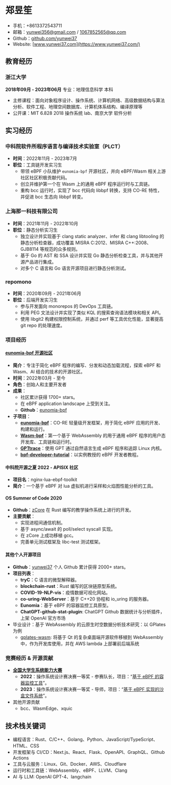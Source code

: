 # 郑昱笙

- 手机：+8613372543711
- 邮箱：<yunwei356@gmail.com> / <1067852565@qq.com>
- Github：[github.com/yunwei37](https://github.com/yunwei37)
- Website: [www.yunwei37.com](https://www.yunwei37.com/)

## 教育经历

### 浙江大学

**2018年09月 - 2023年06月**  专业：地理信息科学 本科

- 主修课程：面向对象程序设计、操作系统、计算机网络、高级数据结构与算法分析、软件工程、地理空间数据库、计算机体系结构、编译原理等
- 公开课：MIT 6.828 2018 操作系统 lab、南京大学 软件分析

## 实习经历

### 中科院软件所程序语言与编译技术实验室（PLCT）

- **时间**：2022年11月 - 2023年7月
- **职位**：工具链开发实习生
  - 带领 eBPF 小队维护 `eunomia-bpf` 开源社区，并向 eBPF/Wasm 相关上游社区社区积极贡献代码。
  - 创立并维护第一个在 Wasm 上的通用 eBPF 程序运行时与工具链。
  - 重构 bcc 运行时，实现了 bcc 代码向 libbpf 转换，支持 CO-RE 特性，并促进 bcc 生态向 libbpf 转变。

### 上海那一科技有限公司

- **时间**：2021年11月 - 2022年10月
- **职位**：静态分析实习生
  - 独立设计并实现基于 clang static analyzer、infer 和 clang libtooling 的静态分析检查器，成功覆盖 MISRA C:2012、MISRA C++:2008、GJB8114 等规范的众多规则。
  - 基于 Go 的 AST 和 SSA 设计并实现 Go 静态分析检查工具，并与其他开源产品进行集成。
  - 对多个 C 语言和 Go 语言开源项目进行静态分析测试。

### repomono

- **时间**：2020年09月 - 2021年06月
- **职位**：后端开发实习生
  - 参与开发面向 monorepos 的 DevOps 工具链。
  - 利用 PEG 文法设计并实现了类似 KQL 的搜索查询语法模块和相关 API。
  - 使用 libgit2 构建权限控制系统，并通过 perf 等工具优化性能，显著提高 git repo 的处理速度。

### 项目经历

#### [eunomia-bpf 开源社区](https://eunomia.dev/)

- **简介**：专注于简化 eBPF 程序的编写、分发和动态加载流程，探索 eBPF 和 Wasm、AI 结合的技术的开源社区。
- **时间**：2022年03月 - 至今
- **角色**：创始人和主要开发者
- **成果**：
  - 社区累计获得 1700+ stars。
  - 在 eBPF application landscape 上受到关注。
  - **Github**：[eunomia-bpf](https://github.com/eunomia-bpf)
- **子项目**：
  - [**eunomia-bpf**](https://github.com/eunomia-bpf/eunomia-bpf)：CO-RE 轻量级开发框架，用于简化 eBPF 应用的开发、构建和运行。
  - [**Wasm-bpf**](https://github.com/eunomia-bpf/wasm-bpf)：第一个基于 WebAssembly 的用于通用 eBPF 程序的用户态开发库、工具链和运行时。
  - [**GPTtrace**](https://github.com/eunomia-bpf/GPTtrace)：使用 GPT 通过自然语言生成 eBPF 程序和追踪 Linux 内核。
  - [**bpf-developer-tutorial**](https://github.com/eunomia-bpf/bpf-developer-tutorial)：以实例教授的 eBPF 开发者教程。

#### 中科院开源之夏 2022 - APISIX 社区

- **项目名**：nginx-lua-ebpf-toolkit
- **简介**：一个基于 eBPF 对 lua 虚拟机进行采样和火焰图性能分析的工具。

#### OS Summer of Code 2020

- **Github**：[zCore](https://github.com/rcore-os/zCore) 在 Rust 编写的教学操作系统上进行的开发。
- **主要贡献**：
  - 实现进程间通信机制。
  - 基于 async/await 的 poll/select syscall 实现。
  - 在 zCore 上成功移植 gcc。
  - 完善单元测试框架及 libc-test 测试框架。

#### 其他个人开源项目

- **Github**：[yunwei37](https://github.com/yunwei37) 个人 Github 累计获得 2000+ stars。
- **项目列表**：
  - **tryC**：C 语言的微型解释器。
  - **blockchain-rust**：Rust 编写的区块链原型系统。
  - **COVID-19-NLP-vis**：疫情数据可视化网站。
  - **co-uring-WebServer**：基于 C++20 协程和 io_uring 的服务器。
  - **Eunomia**：基于 eBPF 的容器监控工具原型。
  - **ChatGPT-github-stat-plugin**: ChatGPT Github 数据统计与分析插件，上架 OpenAI 官方市场
- 毕业设计：基于 WebAssembly 的云原生时空数据分析技术研究：以 GPlates 为例
  - [gplates-wasm](https://github.com/yunwei37/gplates-wasm): 将基于 Qt 的复杂桌面端开源软件移植到 WebAssembly 中，作为开发库使用，并在 AWS lambda 上部署前后端系统

### 竞赛经历 & 开源贡献

- **[全国大学生系统能力大赛](https://os.educg.net/)**
  - **2022**：操作系统设计赛决赛一等奖 - 参赛队长，项目：“[基于 eBPF 的容器监控工具](https://gitlab.eduxiji.net/educg-group-12099-788067/zhangdiandian-389)”。
  - **2023**：操作系统设计赛决赛一等奖 - 导师，项目：“[基于 eBPF 实现的沙盒文件系统](https://gitlab.eduxiji.net/202318123111316/project1466467-176078)”。
- 其他开源贡献
  - bcc、WasmEdge、xquic

## 技术栈关键词

- 编程语言：Rust、C/C++、Golang、Python、JavaScript/TypeScript、HTML、CSS
- 开发框架与 CI/CD：Next.js、React、Flask、OpenAPI、GraphQL、Github Actions
- 工具与云服务：Linux、Git、Docker、AWS、Cloudflare
- 运行时和工具链：WebAssembly、eBPF、LLVM、Clang
- AI 与 LLM: OpenAI GPT-4、langchain
